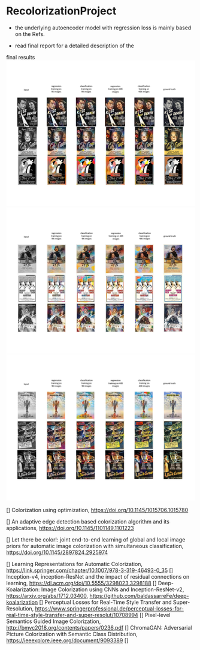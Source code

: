 # RecolorizationProject
- the underlying autoencoder model with regression loss is mainly based on the Refs. 

- read final report for a detailed description of the 

final results
![plot](./finalResultFull1.png)
![plot](./finalResultFull2.png)
![plot](./finalResultFull3.png)


[] Colorization using optimization, https://doi.org/10.1145/1015706.1015780

[] An adaptive edge detection based colorization algorithm and its applications, https://doi.org/10.1145/1101149.1101223

[] Let there be color!: joint end-to-end learning of global and local image priors for automatic image colorization with simultaneous classification, https://doi.org/10.1145/2897824.2925974

[] Learning Representations for Automatic Colorization, https://link.springer.com/chapter/10.1007/978-3-319-46493-0_35
[] Inception-v4, inception-ResNet and the impact of residual connections on learning, https://dl.acm.org/doi/10.5555/3298023.3298188
[] Deep-Koalarization: Image Colorization using CNNs and Inception-ResNet-v2, https://arxiv.org/abs/1712.03400, https://github.com/baldassarreFe/deep-koalarization
[] Perceptual Losses for Real-Time Style Transfer and Super-Resolution, https://www.springerprofessional.de/perceptual-losses-for-real-time-style-transfer-and-super-resolut/10708994
[] Pixel-level Semantics Guided Image Colorization, http://bmvc2018.org/contents/papers/0236.pdf
[] ChromaGAN: Adversarial Picture Colorization with Semantic Class Distribution, https://ieeexplore.ieee.org/document/9093389
[] 
